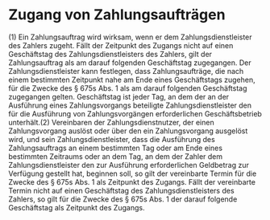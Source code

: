 # Zugang von Zahlungsaufträgen

(1) Ein Zahlungsauftrag wird wirksam, wenn er dem Zahlungsdienstleister des Zahlers zugeht. Fällt der Zeitpunkt des Zugangs nicht auf einen Geschäftstag des Zahlungsdienstleisters des Zahlers, gilt der Zahlungsauftrag als am darauf folgenden Geschäftstag zugegangen. Der Zahlungsdienstleister kann festlegen, dass Zahlungsaufträge, die nach einem bestimmten Zeitpunkt nahe am Ende eines Geschäftstags zugehen, für die Zwecke des § 675s Abs. 1 als am darauf folgenden Geschäftstag zugegangen gelten. Geschäftstag ist jeder Tag, an dem der an der Ausführung eines Zahlungsvorgangs beteiligte Zahlungsdienstleister den für die Ausführung von Zahlungsvorgängen erforderlichen Geschäftsbetrieb unterhält.(2) Vereinbaren der Zahlungsdienstnutzer, der einen Zahlungsvorgang auslöst oder über den ein Zahlungsvorgang ausgelöst wird, und sein Zahlungsdienstleister, dass die Ausführung des Zahlungsauftrags an einem bestimmten Tag oder am Ende eines bestimmten Zeitraums oder an dem Tag, an dem der Zahler dem Zahlungsdienstleister den zur Ausführung erforderlichen Geldbetrag zur Verfügung gestellt hat, beginnen soll, so gilt der vereinbarte Termin für die Zwecke des § 675s Abs. 1 als Zeitpunkt des Zugangs. Fällt der vereinbarte Termin nicht auf einen Geschäftstag des Zahlungsdienstleisters des Zahlers, so gilt für die Zwecke des § 675s Abs. 1 der darauf folgende Geschäftstag als Zeitpunkt des Zugangs. 

